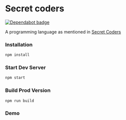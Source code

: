 # Secret coders

[![Dependabot badge](https://flat.badgen.net/dependabot/wbkd/webpack-starter?icon=dependabot)](https://dependabot.com/)

A programming language as mentioned in [Secret Coders](http://www.secret-coders.com/)

### Installation

```sh
npm install
```

### Start Dev Server

```sh
npm start
```

### Build Prod Version

```sh
npm run build
```

### Demo



